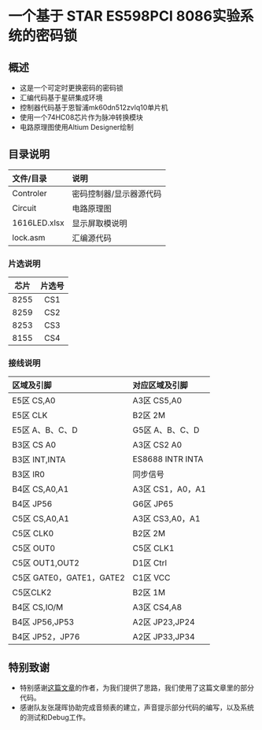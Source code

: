 # 一个基于 STAR ES598PCI 8086实验系统的密码锁
## 概述
* 这是一个可定时更换密码的密码锁
* 汇编代码基于星研集成环境
* 控制器代码基于恩智浦mk60dn512zvlq10单片机
* 使用一个74HC08芯片作为脉冲转换模块
* 电路原理图使用Altium Designer绘制
## 目录说明
| 文件/目录        | 说明           |
| :----------- | :----------- |
| Controler    | 密码控制器/显示器源代码 |
| Circuit      | 电路原理图        |
| 1616LED.xlsx | 显示屏取模说明      |
| lock.asm     | 汇编源代码        |

### 片选说明

|  芯片  | 片选号  |
| :--: | :--: |
| 8255 | CS1  |
| 8259 | CS2  |
| 8253 | CS3  |
| 8155 | CS4  |

### 接线说明

| 区域及引脚                 | 对应区域及引脚          |
| :-------------------- | :--------------- |
| E5区 CS,A0             | A3区 CS5,A0       |
| E5区 CLK               | B2区 2M           |
| E5区 A、B、C、D           | G5区 A、B、C、D      |
| B3区 CS A0             | A3区 CS2 A0       |
| B3区 INT,INTA          | ES8688 INTR INTA |
| B3区 IR0               | 同步信号             |
| B4区 CS,A0,A1          | A3区 CS1，A0，A1    |
| B4区 JP56              | G6区 JP65         |
| C5区 CS,A0,A1          | A3区 CS3,A0，A1    |
| C5区 CLK0              | B2区 2M           |
| C5区 OUT0              | C5区 CLK1         |
| C5区 OUT1,OUT2         | D1区 Ctrl         |
| C5区 GATE0，GATE1，GATE2 | C1区 VCC          |
| C5区CLK2               | B2区 1M           |
| B4区 CS,IO/M           | A3区 CS4,A8       |
| B4区 JP56,JP53         | A2区 JP23,JP24    |
| B4区 JP52，JP76         | A2区 JP33,JP34    |
## 特别致谢

* 特别感谢[这篇文章](http://jiajiewen.xyz/study/password-lock)的作者，为我们提供了思路，我们使用了这篇文章里的部分代码。
* 感谢队友张晟晖协助完成音频表的建立，声音提示部分代码的编写，以及系统的测试和Debug工作。